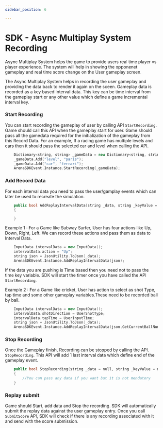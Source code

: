 ```yaml
---
sidebar_position: 6

---
```


# SDK - Async Multiplay System Recording

Async Multiplay System helps the game to provide users real time player vs player experience. The system will help in showing the opponenet gameplay and real time score change on the User gameplay screen.

The Async Multiplay System helps in recording the user gameplay and providing the data back to render it again on the sceen. Gameplay data is recorded as a key based interval data. This key can be time interval from the gameplay start or any other value which define a game incremental interval key.

### Start Recording
You can start recording the gameplay of user by calling API `StartRecording`. Game should call this API when the gameplay start for user. Game should pass all the gamedata required for the initialization of the gameplay from this Record Data. For an example, If a racing game has multiple levels and cars then it should pass the selected car and level when calling the API.

```cpp
    Dictionary<string, string> _gameData = new Dictionary<string, string>();
    _gameData.Add("level", "paris");
    _gameData.Add("car", "ferrari");
    ArenaSDKEvent.Instance.StartRecording(_gameData);
```

### Add Record Data
For each interval data you need to pass the user/gamplay events which can later be used to recreate the simulation. 

```cpp
    public bool AddReplayIntervalData(string _data, string _keyValue = null)
    {

    }
```

Example 1 : For a Game like Subway Surfer, User has four actions like Up, Down, Right, Left. We can record these actions and pass them as data to Interval Data.

```cpp
    InputData intervalData = new InputData();
    intervalData.action = "Up";
    string json = JsonUtility.ToJson(_data);
    ArenaSDKEvent.Instance.AddReplayIntervalData(json);
```
If the data you are pushing is Time based then you need not to pass the time key variable. SDK will start the timer once you have called the API `StartRecording`.

Example 2 : For a Game like cricket, User has action to select as shot Type, tap time and some other gameplay variables.These need to be recorded ball by ball. 

```cpp
    InputData intervalData = new InputData();
    intervalData.shotDirection = UserShotType;
    intervalData.tapTime = UserInputTime;
    string json = JsonUtility.ToJson(_data);
    ArenaSDKEvent.Instance.AddReplayIntervalData(json,GetCurrentBallNumber());
```

### Stop Recording

Once the Gameplay finish, Recording can be stopped by calling the API. `StopRecording`. This API will add 1 last interval data which define end of the gameplay event.

```cpp
    public bool StopRecording(string _data = null, string _keyValue = null)
    {
        //You can pass any data if you want but it is not mendatory
    }
```

### Replay submit

Game should Start, add data and Stop the recording. SDK will automatically submit the replay data against the user gameplay entry. Once you call `SubmitScore` API, SDK will check if there is any recording associated with it and send with the score submission.
